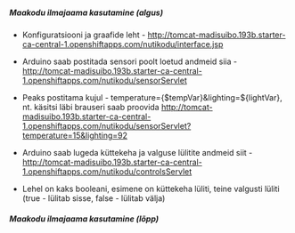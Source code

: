 ##### Maakodu ilmajaama kasutamine (algus) #####



* Konfiguratsiooni ja graafide leht - http://tomcat-madisuibo.193b.starter-ca-central-1.openshiftapps.com/nutikodu/interface.jsp

* Arduino saab postitada sensori poolt loetud andmeid siia - http://tomcat-madisuibo.193b.starter-ca-central-1.openshiftapps.com/nutikodu/sensorServlet
* Peaks postitama kujul - temperature={$tempVar}&lighting=${lightVar}, nt. käsitsi läbi brauseri saab proovida http://tomcat-madisuibo.193b.starter-ca-central-1.openshiftapps.com/nutikodu/sensorServlet?temperature=15&lighting=92

* Arduino saab lugeda küttekeha ja valguse lülitite andmeid siit - http://tomcat-madisuibo.193b.starter-ca-central-1.openshiftapps.com/nutikodu/controlsServlet
* Lehel on kaks booleani, esimene on küttekeha lüliti, teine valgusti lüliti (true - lülitab sisse, false - lülitab välja)



##### Maakodu ilmajaama kasutamine (lõpp) #####